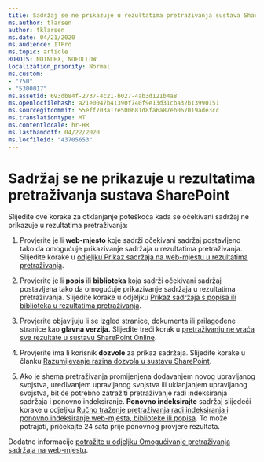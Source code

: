 ```yaml
---
title: Sadržaj se ne prikazuje u rezultatima pretraživanja sustava SharePoint
ms.author: tlarsen
author: tklarsen
ms.date: 04/21/2020
ms.audience: ITPro
ms.topic: article
ROBOTS: NOINDEX, NOFOLLOW
localization_priority: Normal
ms.custom:
- "750"
- "5300017"
ms.assetid: 693db84f-2737-4c21-b027-4ab3d121b4a8
ms.openlocfilehash: a21e0047b41390f740f9e13d31cba32b13990151
ms.sourcegitcommit: 55eff703a17e500681d8fa6a87eb067019ade3cc
ms.translationtype: MT
ms.contentlocale: hr-HR
ms.lasthandoff: 04/22/2020
ms.locfileid: "43705653"
---
```

# <a name="content-doesnt-appear-in-sharepoint-search-results"></a>Sadržaj se ne prikazuje u rezultatima pretraživanja sustava SharePoint

Slijedite ove korake za otklanjanje poteškoća kada se očekivani sadržaj ne prikazuje u rezultatima pretraživanja:
  
1. Provjerite je li **web-mjesto** koje sadrži očekivani sadržaj postavljeno tako da omogućuje prikazivanje sadržaja u rezultatima pretraživanja. Slijedite korake u [odjeljku Prikaz sadržaja na web-mjestu u rezultatima pretraživanja](https://docs.microsoft.com/sharepoint/make-site-content-searchable#show-content-on-a-site-in-search-results).

2. Provjerite je li **popis** ili **biblioteka** koja sadrži očekivani sadržaj postavljena tako da omogućuje prikazivanje sadržaja u rezultatima pretraživanja. Slijedite korake u odjeljku [Prikaz sadržaja s popisa ili biblioteka u rezultatima pretraživanja](https://docs.microsoft.com/sharepoint/make-site-content-searchable#show-content-from-lists-or-libraries-in-search-results).

3. Provjerite objavljuju li se izgled stranice, dokumenta ili prilagođene stranice kao **glavna verzija.** Slijedite treći korak u [pretraživanju ne vraća sve rezultate u sustavu SharePoint Online](https://go.microsoft.com/fwlink/?linkid=874525).

4. Provjerite ima li korisnik **dozvole** za prikaz sadržaja. Slijedite korake u članku [Razumijevanje razina dozvola u sustavu SharePoint](https://docs.microsoft.com/sharepoint/understanding-permission-levels).
    
5. Ako je shema pretraživanja promijenjena dodavanjem novog upravljanog svojstva, uređivanjem upravljanog svojstva ili uklanjanjem upravljanog svojstva, bit će potrebno zatražiti pretraživanje radi indeksiranja sadržaja i ponovno indeksiranje. **Ponovno indeksirajte** sadržaj slijedeći korake u odjeljku [Ručno traženje pretraživanja radi indeksiranja i ponovno indeksiranje web-mjesta, biblioteke ili popisa](https://docs.microsoft.com/sharepoint/crawl-site-content). To može potrajati, pričekajte 24 sata prije ponovnog provjere rezultata.

Dodatne informacije [potražite u odjeljku Omogućivanje pretraživanja sadržaja na web-mjestu](https://docs.microsoft.com/sharepoint/make-site-content-searchable). 
  
